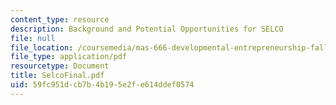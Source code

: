 ```yaml
---
content_type: resource
description: Background and Potential Opportunities for SELCO
file: null
file_location: /coursemedia/mas-666-developmental-entrepreneurship-fall-2003/59fc951dcb7b4b195e2fe614ddef0574_SelcoFinal.pdf
file_type: application/pdf
resourcetype: Document
title: SelcoFinal.pdf
uid: 59fc951d-cb7b-4b19-5e2f-e614ddef0574
---
```

